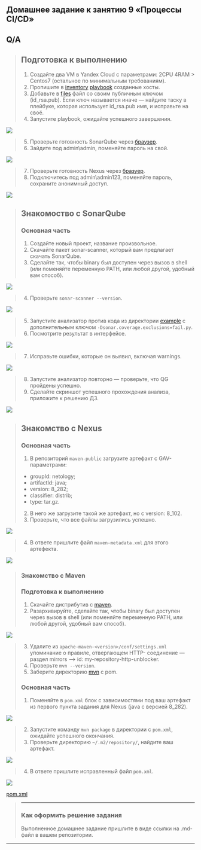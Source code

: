## Домашнее задание к занятию 9 «Процессы CI/CD»

## Q/A

> ## Подготовка к выполнению
> 
> 1. Создайте два VM в Yandex Cloud с параметрами: 2CPU 4RAM > Centos7 (остальное по минимальным требованиям).
> 2. Пропишите в [inventory](./infrastructure/inventory/cicd/hosts.yml) [playbook](./infrastructure/site.yml) созданные хосты.
> 3. Добавьте в [files](./infrastructure/files/) файл со своим публичным ключом (id_rsa.pub). Если ключ называется иначе — найдите таску в плейбуке, которая использует id_rsa.pub имя, и исправьте на своё.
> 4. Запустите playbook, ожидайте успешного завершения.

![](9.3_p4.jpg)

> 5. Проверьте готовность SonarQube через [браузер](http://localhost:9000).
> 6. Зайдите под admin\admin, поменяйте пароль на свой.

![](9.3_p6.jpg)

> 7.  Проверьте готовность Nexus через [бразуер](http://localhost:8081).
> 8. Подключитесь под admin\admin123, поменяйте пароль, сохраните анонимный доступ.

![](9.3_p8.jpg)

> ## Знакомоство с SonarQube
> 
> ### Основная часть
> 
> 1. Создайте новый проект, название произвольное.
> 2. Скачайте пакет sonar-scanner, который вам предлагает скачать SonarQube.
> 3. Сделайте так, чтобы binary был доступен через вызов в shell (или поменяйте переменную PATH, или любой другой, удобный вам способ).

![](9.3_s3.jpg)

> 4. Проверьте `sonar-scanner --version`.

![](9.3_s4.jpg)

> 5. Запустите анализатор против кода из директории [example](./example) с дополнительным ключом `-Dsonar.coverage.exclusions=fail.py`.
> 6. Посмотрите результат в интерфейсе.

![](9.3_s6.jpg)

> 7. Исправьте ошибки, которые он выявил, включая warnings.

![](9.3_s7.jpg)

> 8. Запустите анализатор повторно — проверьте, что QG пройдены успешно.
> 9. Сделайте скриншот успешного прохождения анализа, приложите к решению ДЗ.

![](9.3_s9.jpg)

> 
> ## Знакомство с Nexus
> 
> ### Основная часть
> 
> 1. В репозиторий `maven-public` загрузите артефакт с GAV-параметрами:
> 
>  *    groupId: netology;
>  *    artifactId: java;
>  *    version: 8_282;
>  *    classifier: distrib;
>  *    type: tar.gz.
>    
> 2. В него же загрузите такой же артефакт, но с version: 8_102.
> 3. Проверьте, что все файлы загрузились успешно.

![](9.3_n3.jpg)

> 4. В ответе пришлите файл `maven-metadata.xml` для этого артефекта.

![](9.3_n4.jpg)

> 
> ### Знакомство с Maven
> 
> ### Подготовка к выполнению
> 
> 1. Скачайте дистрибутив с [maven](https://maven.apache.org/download.cgi).
> 2. Разархивируйте, сделайте так, чтобы binary был доступен через вызов в shell (или поменяйте переменную PATH, или любой другой, удобный вам способ).

![](9.3_m_p2.jpg)

> 3. Удалите из `apache-maven-<version>/conf/settings.xml` упоминание о правиле, отвергающем HTTP- соединение — раздел mirrors —> id: my-repository-http-unblocker.
> 4. Проверьте `mvn --version`.
> 5. Заберите директорию [mvn](./mvn) с pom.
> 
> ### Основная часть
> 
> 1. Поменяйте в `pom.xml` блок с зависимостями под ваш артефакт из первого пункта задания для Nexus (java с версией 8_282).

![](9.3_m_o1.jpg)

> 2. Запустите команду `mvn package` в директории с `pom.xml`, ожидайте успешного окончания.
> 3. Проверьте директорию `~/.m2/repository/`, найдите ваш артефакт.

![](9.3_m_o3.jpg)

> 4. В ответе пришлите исправленный файл `pom.xml`.

![](9.3_m_o4.jpg)

[pom.xml](.mvn/pom.xml)

> 
> ---
> 
> ### Как оформить решение задания
> 
> Выполненное домашнее задание пришлите в виде ссылки на .md-файл в вашем репозитории.

---
